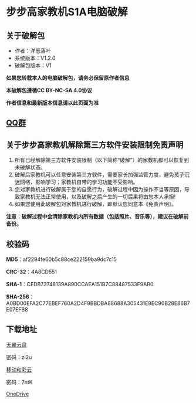 # 步步高家教机S1A电脑破解

## 关于破解包
- 作者：洋葱落叶
- 系统版本：V1.2.0
- 破解包版本：V1

**如果您转载本人的电脑破解包，请务必保留原作者信息**

**本破解包遵循CC BY-NC-SA 4.0协议**

**作者信息和最新版本信息请以此页面为准**

## [QQ群](QQ_Group.md)

## 关于步步高家教机解除第三方软件安装限制免责声明
1. 所有已经解除第三方软件安装限制（以下简称“破解”）的家教机都可以恢复到未破解状态。
2. 破解后家教机可以任意安装第三方软件，需要家长加强监管力度，避免孩子沉迷网络，影响学习；家教机自带的学习功能不受影响。
3. 您对家教机进行破解属于您的自愿行为，破解过程中因为操作不当等原因，导致家教机无法正常使用，以及破解之后产生的一切后果将由您本人承担!
4. 如果您使用此破解包对家教机进行破解，即默认您同意本《免责声明》。

**注意：破解过程中会清除家教机内所有数据（包括照片、音乐等），建议在破解前备份。**

## 校验码
**MD5**：af2294fe60b5c88ce222159ba9dc7c15

**CRC-32**：4A8CD551

**SHA-1**：CEDB73748139A890CCAEA151B7C88487533F9AB0

**SHA-256**：A0BD00EFA2C77EBEF760A2D4F9BBDBA88688A305431E9EC90B28E86B7E07EFB8

## 下载地址
[天翼云盘](https://cloud.189.cn/t/BJJjIjieI3ia)

密码：zi2u

[移动和彩云](http://caiyun.feixin.10086.cn/dl/0H5CteoqCFtn8)

密码：7ntK

[OneDrive](https://dljz-my.sharepoint.com/:f:/g/personal/ycly_nii_ink/Eof0VDqtz69Ktvnb28JVUsQBvE1AEIFvQavEMFYVbBIpsg?e=aRbhQh)
